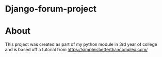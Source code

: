 # Django-forum-project

# About
This project was created as part of my python module in 3rd year of college and is based off a tutorial from https://simpleisbetterthancomplex.com/
